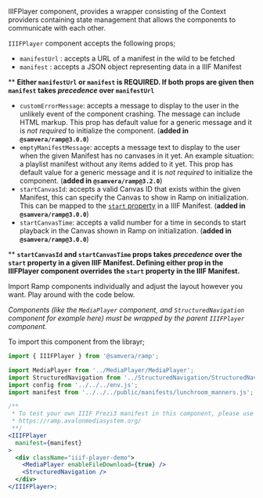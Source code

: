 IIIFPlayer component, provides a wrapper consisting of the Context providers containing state management that allows the components to communicate with each other. 

`IIIFPlayer` component accepts the following props;
- `manifestUrl` : accepts a URL of a manifest in the wild to be fetched
- `manifest` : accepts a JSON object representing data in a IIIF Manifest

** __Either `manifestUrl` or `manifest` is REQUIRED. If both props are given then `manifest` takes *precedence* over `manifestUrl`__

- `customErrorMessage`: accepts a message to display to the user in the unlikely event of the component crashing. The message can include HTML markup. This prop has default value for a generic message and it is _not required_ to initialize the component. (**added in `@samvera/ramp@3.0.0`**)
- `emptyManifestMessage`: accepts a message text to display to the user when the given Manifest has no canvases in it yet. An example situation: a playlist manifest without any items added to it yet. This prop has default value for a generic message and it is _not required_ to initialize the component. (**added in `@samvera/ramp@3.2.0`**)
- `startCanvasId`: accepts a valid Canvas ID that exists within the given Manifest, this can specify the Canvas to show in Ramp on initialization. This can be mapped to the [`start` property](https://iiif.io/api/presentation/3.0/#start) in a IIIF Manifest. (**added in `@samvera/ramp@3.0.0`**)
- `startCanvasTime`: accepts a valid number for a time in seconds to start playback  in the Canvas shown in Ramp on initialization. (**added in `@samvera/ramp@3.0.0`**)

** __`startCanvasId` and `startCanvasTime` props takes *precedence* over the `start` property in a given IIIF Manifest. Defining either prop in the IIIFPlayer component overrides the `start` property in the IIIF Manifest.__

Import Ramp components individually and adjust the layout however you want. Play around with the code below.

*Components (like the `MediaPlayer` component, and `StructuredNavigation` component for example here) must be wrapped by the parent `IIIFPlayer` component.*


To import this component from the librayr;
```js static
import { IIIFPlayer } from '@samvera/ramp';
```

```jsx padded
import MediaPlayer from '../MediaPlayer/MediaPlayer';
import StructuredNavigation from '../StructuredNavigation/StructuredNavigation';
import config from '../../../env.js';
import manifest from '../../../public/manifests/lunchroom_manners.js';

/**
 * To test your own IIIF Prezi3 manifest in this component, please use the demo site;
 * https://ramp.avalonmediasystem.org/
 **/
<IIIFPlayer
  manifest={manifest}
>
  <div className="iiif-player-demo">
    <MediaPlayer enableFileDownload={true} />
    <StructuredNavigation />
  </div>
</IIIFPlayer>;
```
